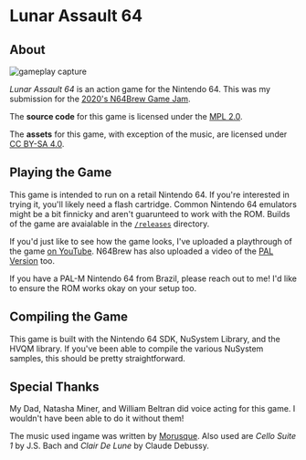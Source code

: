 # Lunar Assault 64
## About
![gameplay capture](/output.gif?raw=true)

_Lunar Assault 64_ is an action game for the Nintendo 64. This was my submission for the [2020's N64Brew Game Jam](https://www.youtube.com/watch?v=snZ6kIRLFUI).

The **source code** for this game is licensed under the [MPL 2.0](https://www.mozilla.org/en-US/MPL/2.0/FAQ/).

The **assets** for this game, with exception of the music, are licensed under [CC BY-SA 4.0](https://creativecommons.org/licenses/by-sa/4.0/).

## Playing the Game
This game is intended to run on a retail Nintendo 64. If you're interested in trying it, you'll likely need a flash cartridge. Common Nintendo 64 emulators might be a bit finnicky and aren't guarunteed to work with the ROM. Builds of the game are avaialable in the [`/releases`](/releases?raw=true) directory.

If you'd just like to see how the game looks, I've uploaded a playthrough of the game [on YouTube](https://www.youtube.com/watch?v=hKp7P0ejpXU). N64Brew has also uploaded a video of the [PAL Version](https://www.youtube.com/watch?v=4D9HI-nIohg) too.

If you have a PAL-M Nintendo 64 from Brazil, please reach out to me! I'd like to ensure the ROM works okay on your setup too.

## Compiling the Game
This game is built with the Nintendo 64 SDK, NuSystem Library, and the HVQM library. If you've been able to compile the various NuSystem samples, this should be pretty straightforward.

## Special Thanks
My Dad, Natasha Miner, and William Beltran did voice acting for this game. I wouldn't have been able to do it without them!

The music used ingame was written by [Morusque](http://ccmixter.org/files/Nurykabe/10176). Also used are _Cello Suite 1_ by J.S. Bach and _Clair De Lune_ by Claude Debussy.
